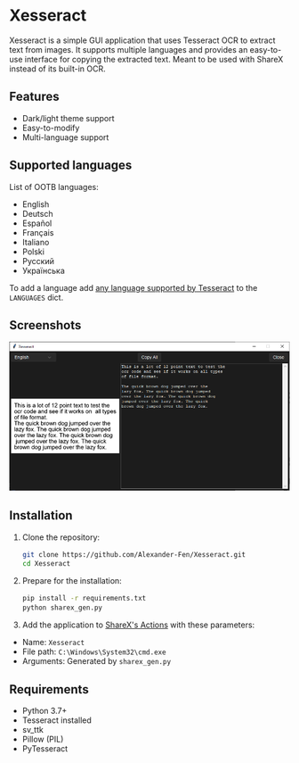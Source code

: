 # Xesseract

Xesseract is a simple GUI application that uses Tesseract OCR to extract text from images. It supports multiple languages and provides an easy-to-use interface for copying the extracted text. Meant to be used with ShareX instead of its built-in OCR.

## Features

- Dark/light theme support
- Easy-to-modify
- Multi-language support

## Supported languages

List of OOTB languages:
- English
- Deutsch
- Español
- Français
- Italiano
- Polski
- Русский
- Українська

To add a language add [any language supported by Tesseract](https://tesseract-ocr.github.io/tessdoc/Data-Files-in-different-versions.html) to the `LANGUAGES` dict. 

## Screenshots

![GUI Screenshot](demo/gui.png)  

## Installation

1. Clone the repository:
   ```bash
   git clone https://github.com/Alexander-Fen/Xesseract.git
   cd Xesseract

2. Prepare for the installation:
   ```bash
   pip install -r requirements.txt
   python sharex_gen.py
   ```

3. Add the application to [ShareX's Actions](https://getsharex.com/actions) with these parameters:
 - Name: `Xesseract`
 - File path: `C:\Windows\System32\cmd.exe`
 - Arguments: Generated by `sharex_gen.py`

## Requirements

- Python 3.7+
- Tesseract installed
- sv_ttk 
- Pillow (PIL)
- PyTesseract